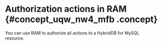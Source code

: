 # Authorization actions in RAM {#concept_uqw_nw4_mfb .concept}

You can use RAM to authorize all actions to a HybridDB for MySQL resource.

